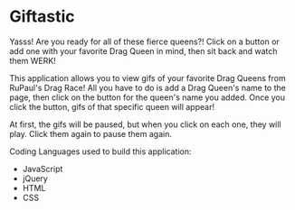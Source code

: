 # Giftastic

Yasss!
Are you ready for all of these fierce queens?!
Click on a button or add one with your favorite Drag Queen in mind, then sit back and watch them WERK!

This application allows you to view gifs of your favorite Drag Queens from RuPaul's Drag Race! All you have to do is add a Drag Queen's name to the page, then click on the button for the queen's name you added. Once you click the button, gifs of that specific queen will appear! 

At first, the gifs will be paused, but when you click on each one, they will play. Click them again to pause them again.

Coding Languages used to build this application:

- JavaScript
- jQuery
- HTML
- CSS
